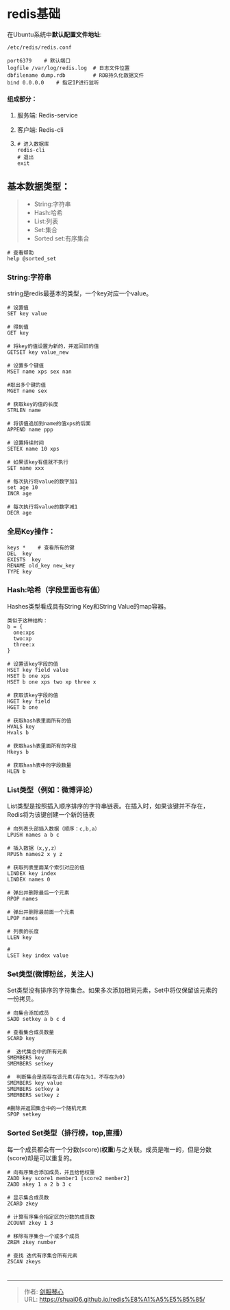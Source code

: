 # redis基础



  
在Ubuntu系统中**默认配置文件地址**:

```
/etc/redis/redis.conf
```



```
port6379 	# 默认端口    
logfile /var/log/redis.log 	# 日志文件位置    
dbfilename dump.rdb 		# RDB持久化数据文件    
bind 0.0.0.0	# 指定IP进行监听    

```


  
#### 组成部分：

1. 服务端:   Redis-service

2. 客户端:   Redis-cli

3. ```
   # 进入数据库
   redis-cli
   # 退出
   exit
   ```

   

## 基本数据类型：

> - String:字符串
> - Hash:哈希
> - List:列表
> - Set:集合
> - Sorted set:有序集合



```
# 查看帮助
help @sorted_set
```



### String:字符串

string是redis最基本的类型，一个key对应一个value。

```
# 设置值
SET key value

# 得到值
GET key

# 将key的值设置为新的，并返回旧的值
GETSET key value_new

# 设置多个键值
MSET name xps sex nan

#取出多个键的值
MGET name sex

# 获取key的值的长度
STRLEN name

# 将该值追加到name的值xps的后面
APPEND name ppp

# 设置持续时间
SETEX name 10 xps

# 如果该key有值就不执行
SET name xxx

# 每次执行将value的数字加1
set age 10
INCR age

# 每次执行将value的数字减1
DECR age
```

### 全局Key操作：

```
keys *    # 查看所有的键
DEL  key
EXISTS  key
RENAME old_key new_key
TYPE key

```



### Hash:哈希（字段里面也有值）

Hashes类型看成具有String Key和String Value的map容器。

```
类似于这种结构：
b = {
  one:xps
  two:xp
  three:x
}
```



```
# 设置该key字段的值
HSET key field value
HSET b one xps
HSET b one xps two xp three x

# 获取该key字段的值
HGET key field
HGET b one

# 获取hash表里面所有的值
HVALS key
Hvals b

# 获取hash表里面所有的字段
Hkeys b

# 获取hash表中的字段数量
HLEN b

```

### List类型（例如：微博评论）

List类型是按照插入顺序排序的字符串链表。在插入时，如果该键并不存在，Redis将为该键创建一个新的链表

```
# 向列表头部插入数据（顺序：c,b,a）
LPUSH names a b c

# 插入数据（x,y,z）
RPUSh names2 x y z

# 获取列表里面某个索引对应的值
LINDEX key index
LINDEX names 0

# 弹出并删除最后一个元素
RPOP names

# 弹出并删除最前面一个元素
LPOP names

# 列表的长度
LLEN key

#
LSET key index value

```



### Set类型(微博粉丝，关注人)

Set类型没有排序的字符集合。如果多次添加相同元素，Set中将仅保留该元素的一份拷贝。

```
# 向集合添加成员
SADD setkey a b c d 

# 查看集合成员数量
SCARD key

#  迭代集合中的所有元素
SMEMBERS key
SMEMBERS setkey

#  判断集合是否存在该元素(存在为1，不存在为0)
SMEMBERS key value
SMEMBERS setkey a
SMEMBERS setkey z  

#删除并返回集合中的一个随机元素 
SPOP setkey

```

### Sorted Set类型（排行榜，top,直播）

每一个成员都会有一个分数(score)(**权重**)与之关联。成员是唯一的，但是分数(score)却是可以重复的。

```
# 向有序集合添加成员，并且给他权重
ZADD key score1 member1 [score2 member2]
ZADD akey 1 a 2 b 3 c

# 显示集合成员数
ZCARD zkey

# 计算有序集合指定区的分数的成员数
ZCOUNT zkey 1 3

# 移除有序集合一个或多个成员
ZREM zkey number

# 查找 迭代有序集合所有元素
ZSCAN zkeys 


```



### 









---

> 作者: [剑胆琴心](http://geoer.cn)  
> URL: https://shuai06.github.io/redis%E8%A1%A5%E5%85%85/  

